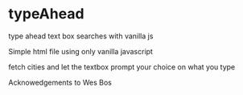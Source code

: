 # typeAhead
type ahead text box searches with vanilla js


Simple html file using only vanilla javascript

fetch cities and let the textbox prompt your choice on what you type

Acknowedgements to  Wes Bos 
